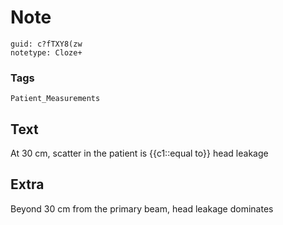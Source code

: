 # Note
```
guid: c?fTXY8(zw
notetype: Cloze+
```

### Tags
```
Patient_Measurements
```

## Text
At 30 cm, scatter in the patient is {{c1::equal to}} head leakage

## Extra
Beyond 30 cm from the primary beam, head leakage dominates
